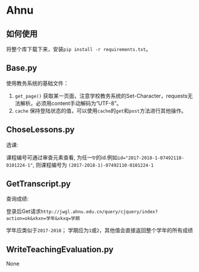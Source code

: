 # Ahnu

## 如何使用

将整个库下载下来，安装`pip install -r requirements.txt`。

## Base.py
使用教务系统的基础文件：
  1. `get_page()` 获取某一页面，注意学校教务系统的Set-Character，requests无法解析。必须用content手动解码为“UTF-8”。
  2. `cache` 保持登陆状态的值，可以使用`cache`的`get`和`post`方法进行其他操作。

## ChoseLessons.py
选课:

  课程编号可通过审查元素查看, 为任一tr的id.例如`id="2017-2018-1-07492110-0101224-1"`, 则课程编号为 `(2017-2018-1)-07492110-0101224-1`

## GetTranscript.py
查询成绩:

  登录后Get请求`http://jwgl.ahnu.edu.cn/query/cjquery/index?action=ok&xkxn=学年&xkxq=学期`

  学年应类似于`2017-2018`； 学期应为`1`或`2`，其他值会直接返回整个学年的所有成绩

## WriteTeachingEvaluation.py
  None
